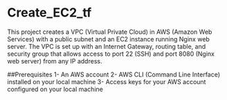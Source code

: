 # Create_EC2_tf

This project creates a VPC (Virtual Private Cloud) in AWS (Amazon Web Services) with a public subnet and an EC2 instance running Nginx web server. The VPC is set up with an Internet Gateway, routing table, and security group that allows access to port 22 (SSH) and port 8080 (Nginx web server) from any IP address.

##Prerequisites
1- An AWS account
2- AWS CLI (Command Line Interface) installed on your local machine
3- Access keys for your AWS account configured on your local machine
